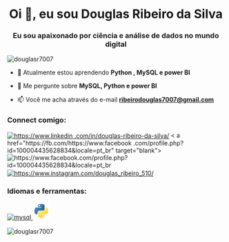 <h1 align="center">Oi 👋, eu sou Douglas Ribeiro da Silva</h1>
<h3 align="center">Eu sou apaixonado por ciência e análise de dados no mundo digital</h3>

<p align=" left"> <img src="https://komarev.com/ghpvc/?username=douglasr7007&label=Profile%20views&color=0e75b6&style=flat" alt="douglasr7007" /> </p>

- 🌱 Atualmente estou aprendendo **Python , MySQL e power BI**

- 💬 Me pergunte sobre **MySQL, Python e power BI**

- 📫 Você me acha através do e-mail **ribeirodouglas7007@gmail.com**

<h3 align="left">Connect comigo:</h3>
<p align="left">
<a href="https://linkedin.com/in/https://www.linkedin.com/in/douglas-ribeiro-da-silva/" target="blank"><img align="center" src ="https://raw.githubusercontent.com/rahuldkjain/github-profile-readme-generator/master/src/images/icons/Social/linked-in-alt.svg" alt="https://www.linkedin .com/in/douglas-ribeiro-da-silva/" height="30" width="40" /></a> <
a href="https://fb.com/https://www.facebook .com/profile.php?id=100004435628834&locale=pt_br" target="blank"><img align="center" src="https://raw.githubusercontent.com/rahuldkjain/github-profile-readme-generator/master /src/images/icons/Social/facebook.svg" alt="https://www.facebook.com/profile.php?id=100004435628834&locale=pt_br" height="30" width="40" /></a>
<a href="https://instagram.com/https://www.instagram.com/douglas_ribeiro_510/" target="blank"><img align="center" src="https://raw.githubusercontent. com/rahuldkjain/github-profile-readme-generator/master/src/images/icons/Social/instagram.svg" alt="https://www.instagram.com/douglas_ribeiro_510/" height="30" width=" 40" /></a>
</p>

<h3 align="left">Idiomas e ferramentas:</h3>
<p align="left"> <a href="https://www.mysql.com/" target="_blank" rel="noreferrer"> <img src="https://raw.githubusercontent.com/ devicons/devicon/master/icons/mysql/mysql-original-wordmark.svg" alt="mysql" width="40" height="40"/> </a> <a href="https://www. python.org" target="_blank" rel="noreferrer"> <img src="https://raw.githubusercontent.com/devicons/devicon/master/icons/python/python-original.svg" alt="python " width="40" height="40"/> </a> </p>

<p><img align="center" src="https://github-readme-stats.vercel.app/api/top-langs?username=douglasr7007&show_icons=true&locale=en&layout=compact" alt="douglasr7007" /></p>


<!---
- 👋 Hi, I’m @Douglasr7007
- 👀 I’m interested in ...
- 🌱 I’m currently learning ...
- 💞️ I’m looking to collaborate on ...
- 📫 How to reach me ...

Douglasr7007/Douglasr7007 is a ✨ special ✨ repository because its `README.md` (this file) appears on your GitHub profile.
You can click the Preview link to take a look at your changes.
--->
